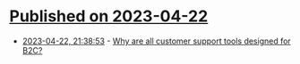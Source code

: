 # [Published on 2023-04-22](index.md)

* [2023-04-22, 21:38:53](https://lobste.rs/s/rakquu/why_are_all_customer_support_tools) - [Why are all customer support tools designed for B2C?](https://fogbender.com/blog/why-all-customer-support-tools-designed-for-btc)
